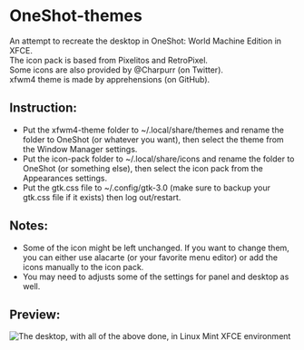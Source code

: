 # OneShot-themes
An attempt to recreate the desktop in OneShot: World Machine Edition in XFCE.  
The icon pack is based from Pixelitos and RetroPixel.  
Some icons are also provided by @Charpurr (on Twitter).  
xfwm4 theme is made by apprehensions (on GitHub).  
## Instruction:
- Put the xfwm4-theme folder to ~/.local/share/themes and rename the folder to OneShot (or whatever you want), then select the theme from the Window Manager settings.
- Put the icon-pack folder to ~/.local/share/icons and rename the folder to OneShot (or something else), then select the icon pack from the Appearances settings.
- Put the gtk.css file to ~/.config/gtk-3.0 (make sure to backup your gtk.css file if it exists) then log out/restart.  
## Notes:
- Some of the icon might be left unchanged. If you want to change them, you can either use alacarte (or your favorite menu editor) or add the icons manually to the icon pack.
- You may need to adjusts some of the settings for panel and desktop as well.
## Preview:
![The desktop, with all of the above done, in Linux Mint XFCE environment](https://user-images.githubusercontent.com/31226956/226307052-219ba7a8-f98f-42f1-ba03-167f87c04814.png)
